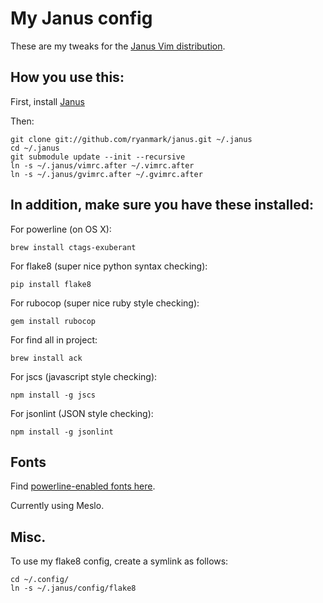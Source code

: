 # My Janus config

These are my tweaks for the [Janus Vim distribution](https://github.com/carlhuda/janus).

## How you use this:

First, install [Janus](https://github.com/carlhuda/janus)

Then:

    git clone git://github.com/ryanmark/janus.git ~/.janus
    cd ~/.janus
    git submodule update --init --recursive
    ln -s ~/.janus/vimrc.after ~/.vimrc.after
    ln -s ~/.janus/gvimrc.after ~/.gvimrc.after

## In addition, make sure you have these installed:

For powerline (on OS X):

    brew install ctags-exuberant

For flake8 (super nice python syntax checking):

    pip install flake8

For rubocop (super nice ruby style checking):

    gem install rubocop

For find all in project:

    brew install ack

For jscs (javascript style checking):

    npm install -g jscs

For jsonlint (JSON style checking):

    npm install -g jsonlint

## Fonts

Find [powerline-enabled fonts here](https://github.com/powerline/fonts).

Currently using Meslo.

## Misc.

To use my flake8 config, create a symlink as follows:

    cd ~/.config/
    ln -s ~/.janus/config/flake8
